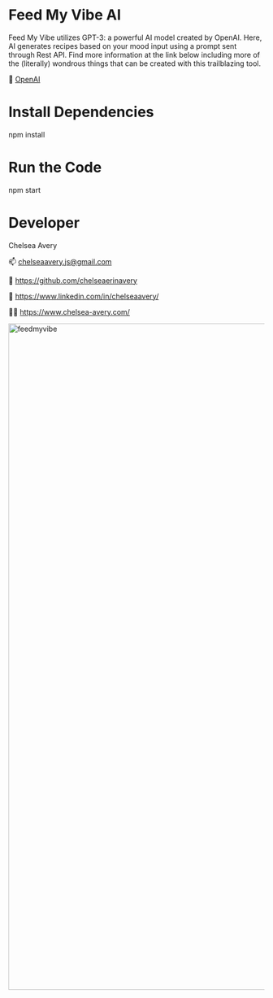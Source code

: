 # Feed My Vibe AI

Feed My Vibe utilizes GPT-3: a powerful AI model created by OpenAI. Here, AI generates recipes based on your mood input using a prompt sent through Rest API. Find more information at the link below including more of the (literally) wondrous things that can be created with this trailblazing tool.

🤖 [OpenAI](https://beta.openai.com/)

# Install Dependencies

npm install

# Run the Code

npm start

# Developer

Chelsea Avery

📫 chelseaavery.js@gmail.com

🐙 https://github.com/chelseaerinavery

💼 https://www.linkedin.com/in/chelseaavery/

👩‍💻 https://www.chelsea-avery.com/

<img width="1311" alt="feedmyvibe" src="https://user-images.githubusercontent.com/89863138/168720102-81589b2b-c568-40de-ac7b-6c2756ba2032.png">
